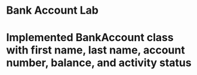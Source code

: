 # Bank Account Lab
# Implemented BankAccount class with first name, last name, account number, balance, and activity status
